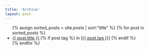 ```yaml
---
title: 'Archive'
layout: post
---
```


<ul>
    {% assign sorted_posts = site.posts | sort:"title"  %}
    {% for post in sorted_posts %}
      <li class='mt-4'>
        <a class="is-capitalized" href="{{ post.url }}">{{ post.title }} </a> {% if post.tag %} in [<a href="/tags#{{post.tag | slugify}}">{{ post.tag }}</a>] {% endif %}
      </li>
    {% endfor %}
</ul>

